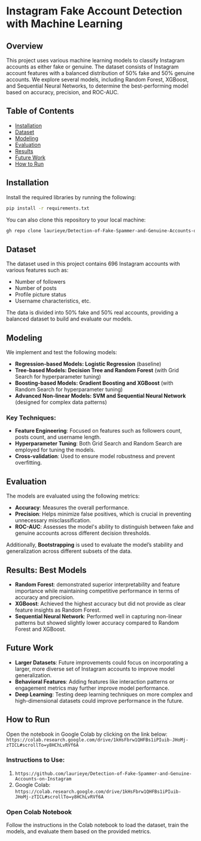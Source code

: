 # Instagram Fake Account Detection with Machine Learning

## Overview
This project uses various machine learning models to classify Instagram accounts as either fake or genuine. The dataset consists of Instagram account features with a balanced distribution of 50% fake and 50% genuine accounts. We explore several models, including Random Forest, XGBoost, and Sequential Neural Networks, to determine the best-performing model based on accuracy, precision, and ROC-AUC.

## Table of Contents
- [Installation](#installation)
- [Dataset](#dataset)
- [Modeling](#modeling)
- [Evaluation](#evaluation)
- [Results](#results)
- [Future Work](#future-work)
- [How to Run](#how-to-run)

## Installation
Install the required libraries by running the following:

```bash
pip install -r requirements.txt
```
You can also clone this repository to your local machine:
```bash
gh repo clone laurieye/Detection-of-Fake-Spammer-and-Genuine-Accounts-on-Instagram
```

## Dataset
The dataset used in this project contains 696 Instagram accounts with various features such as:

- Number of followers
- Number of posts
- Profile picture status
- Username characteristics, etc.

The data is divided into 50% fake and 50% real accounts, providing a balanced dataset to build and evaluate our models.

## Modeling
We implement and test the following models:

- **Regression-based Models: Logistic Regression** (baseline)
- **Tree-based Models: Decision Tree and Random Forest** (with Grid Search for hyperparameter tuning)
- **Boosting-based Models: Gradient Boosting and XGBoost** (with Random Search for hyperparameter tuning)
- **Advanced Non-linear Models: SVM and Sequential Neural Network** (designed for complex data patterns)

### Key Techniques:
- **Feature Engineering**: Focused on features such as followers count, posts count, and username length.
- **Hyperparameter Tuning**: Both Grid Search and Random Search are employed for tuning the models.
- **Cross-validation**: Used to ensure model robustness and prevent overfitting.

## Evaluation
The models are evaluated using the following metrics:

- **Accuracy**: Measures the overall performance.
- **Precision**: Helps minimize false positives, which is crucial in preventing unnecessary misclassification.
- **ROC-AUC**: Assesses the model's ability to distinguish between fake and genuine accounts across different decision thresholds.

Additionally, **Bootstrapping** is used to evaluate the model’s stability and generalization across different subsets of the data.

## Results: Best Models
- **Random Forest**:  demonstrated superior interpretability and feature importance while maintaining competitive performance in terms of accuracy and precision.
- **XGBoost**: Achieved the highest accuracy but did not provide as clear feature insights as Random Forest.
- **Sequential Neural Network**: Performed well in capturing non-linear patterns but showed slightly lower accuracy compared to Random Forest and XGBoost.

## Future Work
- **Larger Datasets**: Future improvements could focus on incorporating a larger, more diverse set of Instagram accounts to improve model generalization.
- **Behavioral Features**: Adding features like interaction patterns or engagement metrics may further improve model performance.
- **Deep Learning**: Testing deep learning techniques on more complex and high-dimensional datasets could improve performance in the future.

## How to Run
Open the notebook in Google Colab by clicking on the link below: 
`https://colab.research.google.com/drive/1kHsFbrw1QHFBs1iPIuib-JHoMj-zTICL#scrollTo=y8HChLvRVf6A`

### Instructions to Use:
1.  `https://github.com/laurieye/Detection-of-Fake-Spammer-and-Genuine-Accounts-on-Instagram`
2.  Google Colab: `https://colab.research.google.com/drive/1kHsFbrw1QHFBs1iPIuib-JHoMj-zTICL#scrollTo=y8HChLvRVf6A`


### Open Colab Notebook

Follow the instructions in the Colab notebook to load the dataset, train the models, and evaluate them based on the provided metrics.
